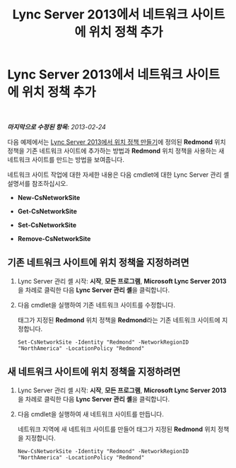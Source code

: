 ﻿---
title: Lync Server 2013에서 네트워크 사이트에 위치 정책 추가
TOCTitle: Lync Server 2013에서 네트워크 사이트에 위치 정책 추가
ms:assetid: 43bfab8a-3d6b-4ca4-8425-879fd910502e
ms:mtpsurl: https://technet.microsoft.com/ko-kr/library/Gg425936(v=OCS.15)
ms:contentKeyID: 49303470
ms.date: 08/10/2015
mtps_version: v=OCS.15
ms.translationtype: HT
---

# Lync Server 2013에서 네트워크 사이트에 위치 정책 추가

 

_**마지막으로 수정된 항목:** 2013-02-24_

다음 예제에서는 [Lync Server 2013에서 위치 정책 만들기](lync-server-2013-create-location-policies.md)에 정의된 **Redmond** 위치 정책을 기존 네트워크 사이트에 추가하는 방법과 **Redmond** 위치 정책을 사용하는 새 네트워크 사이트를 만드는 방법을 보여줍니다.

네트워크 사이트 작업에 대한 자세한 내용은 다음 cmdlet에 대한 Lync Server 관리 셸 설명서를 참조하십시오.

  - **New-CsNetworkSite**

  - **Get-CsNetworkSite**

  - **Set-CsNetworkSite**

  - **Remove-CsNetworkSite**

## 기존 네트워크 사이트에 위치 정책을 지정하려면

1.  Lync Server 관리 셸 시작: **시작**, **모든 프로그램**, **Microsoft Lync Server 2013**을 차례로 클릭한 다음 **Lync Server 관리 셸**을 클릭합니다.

2.  다음 cmdlet을 실행하여 기존 네트워크 사이트를 수정합니다.
    
    태그가 지정된 **Redmond** 위치 정책을 **Redmond**라는 기존 네트워크 사이트에 지정합니다.
    
        Set-CsNetworkSite -Identity "Redmond" -NetworkRegionID "NorthAmerica" -LocationPolicy "Redmond"

## 새 네트워크 사이트에 위치 정책을 지정하려면

1.  Lync Server 관리 셸 시작: **시작**, **모든 프로그램**, **Microsoft Lync Server 2013**을 차례로 클릭한 다음 **Lync Server 관리 셸**을 클릭합니다.

2.  다음 cmdlet을 실행하여 새 네트워크 사이트를 만듭니다.
    
    네트워크 지역에 새 네트워크 사이트를 만들어 태그가 지정된 **Redmond** 위치 정책을 지정합니다.
    
        New-CsNetworkSite -Identity "Redmond" -NetworkRegionID "NorthAmerica" -LocationPolicy "Redmond"

